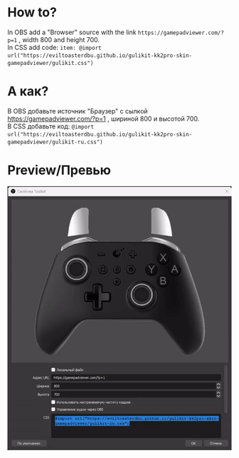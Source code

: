 # How to?
In OBS add a "Browser" source with the link `https://gamepadviewer.com/?p=1` , width 800 and height 700.<br>
In CSS add code: `item: @import url("https://eviltoasterdbu.github.io/gulikit-kk2pro-skin-gamepadviewer/gulikit.css")`

# А как?
В OBS добавьте источник "Браузер" с сылкой https://gamepadviewer.com/?p=1 , шириной 800 и высотой 700.<br>
В CSS добавьте код: `@import url("https://eviltoasterdbu.github.io/gulikit-kk2pro-skin-gamepadviewer/gulikit-ru.css")`

# Preview/Превью
<img src="preview.gif" alt="Preview"/>
